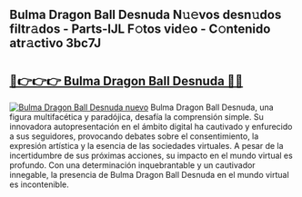 ## Bulma Dragon Ball Desnuda N𝚞𝚎vos desn𝚞dos filtr𝚊dos - Parts-lJL F𝚘tos vid𝚎o - C𝚘ntenido atr𝚊ctivo 3bc7J

# <h2><a href="http://mbcahob.tromn.icu/?c=Bulma+Dragon+Ball+Desnuda">🔗👉👉👉 Bulma Dragon Ball Desnuda 🔗🔗</a></h2>

[![Bulma Dragon Ball Desnuda nuevo](https://i.imgur.com/pEAQMta.gif)](http://mbcahob.tromn.icu/?c=Bulma+Dragon+Ball+Desnuda)
Bulma Dragon Ball Desnuda, una figura multifacética y paradójica, desafía la comprensión simple. Su innovadora autopresentación en el ámbito digital ha cautivado y enfurecido a sus seguidores, provocando debates sobre el consentimiento, la expresión artística y la esencia de las sociedades virtuales. A pesar de la incertidumbre de sus próximas acciones, su impacto en el mundo virtual es profundo. Con una determinación inquebrantable y un cautivador innegable, la presencia de Bulma Dragon Ball Desnuda en el mundo virtual es incontenible.
